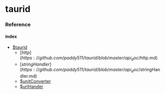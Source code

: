 # taurid
### Reference

#### index
- [$taurid]()
  * [$http](https://github.com/paddy511/taurid/blob/master/api_doc/$http.md)
  * [$stringHandler](https://github.com/paddy511/taurid/blob/master/api_doc/$stringHandler.md)
  * [$unitConverter]()
  * [$urlHander]()
